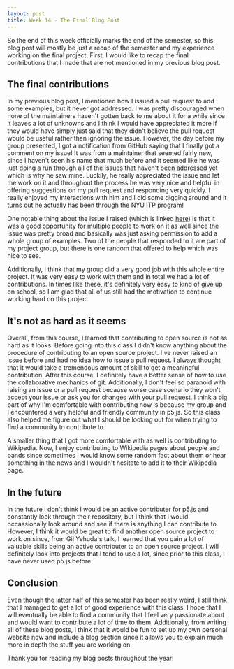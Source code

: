 ```yaml
---
layout: post
title: Week 14 - The Final Blog Post
---
```


So the end of this week officially marks the end of the semester, so this blog post will mostly be just a recap of the semester and my experience working on the final project. First, I would like to recap the final contributions that I made that are not mentioned in my previous blog post. 

## The final contributions 

In my previous blog post, I mentioned how I issued a pull request to add some examples, but it never got addressed. I was pretty discouraged when none of the maintainers haven't gotten back to me about it for a while since it leaves a lot of unknowns and I think I would have appreciated it more if they would have simply just said that they didn't believe the pull request would be useful rather than ignoring the issue. However, the day before my group presented, I got a notification from GitHub saying that I finally got a comment on my issue! It was from a maintainer that seemed fairly new, since I haven't seen his name that much before and it seemed like he was just doing a run through all of the issues that haven't been addressed yet which is why he saw mine. Luckily, he really appreciated the issue and let me work on it and throughout the process he was very nice and helpful in offering suggestions on my pull request and responding very quickly. I really enjoyed my interactions with him and I did some digging around and it turns out he actually has been through the NYU ITP program! 

One notable thing about the issue I raised (which is linked [here](https://github.com/processing/p5.js-website/issues/745)) is that it was a good opportunity for multiple people to work on it as well since the issue was pretty broad and basically was just asking permission to add a whole group of examples. Two of the people that responded to it are part of my project group, but there is one random that offered to help which was nice to see. 

Additionally, I think that my group did a very good job with this whole entire project. It was very easy to work with them and in total we had a lot of contributions. In times like these, it's definitely very easy to kind of give up on school, so I am glad that all of us still had the motivation to continue working hard on this project. 

## It's not as hard as it seems

Overall, from this course, I learned that contributing to open source is not as hard as it looks. Before going into this class I didn't know anything about the procedure of contributing to an open source project. I've never raised an issue before and had no idea how to issue a pull request. I always thought that it would take a tremendous amount of skill to get a meaningful contribution. After this course, I definitely have a better sense of how to use the collaborative mechanics of git. Additionally, I don't feel so paranoid with raising an issue or a pull request because worse case scenario they won't accept your issue or ask you for changes with your pull request. I think a big part of why I'm comfortable with contributing now is because my group and I encountered a very helpful and friendly community in p5.js. So this class also helped me figure out what I should be looking out for when trying to find a community to contribute to. 

A smaller thing that I got more comfortable with as well is contributing to Wikipedia. Now, I enjoy contributing to Wikipedia pages about people and bands since sometimes I would know some random fact about them or hear something in the news and I wouldn't hesitate to add it to their Wikipedia page. 

## In the future

In the future I don't think I would be an active contributer for p5.js and constantly look through their repository, but I think that I would occassionally look around and see if there is anything I can contribute to. However, I think it would be great to find another open source project to work on since, from Gil Yehuda's talk, I learned that you gain a lot of valuable skills being an active contributer to an open source project. I will definitely look into projects that I tend to use a lot, since prior to this class, I have never used p5.js before. 

## Conclusion

Even though the latter half of this semester has been really weird, I still think that I managed to get a lot of good experience with this class. I hope that I will eventually be able to find a community that I feel very passionate about and would want to contribute a lot of time to them. Additionally, from writing all of these blog posts, I think that it would be fun to set up my own personal website now and include a blog section since it allows you to explain much more in depth the stuff you are working on.

Thank you for reading my blog posts throughout the year! 
